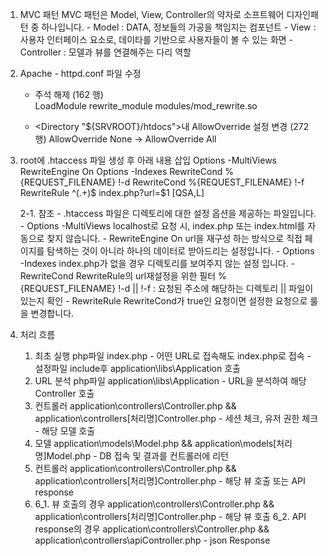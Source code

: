 1. MVC 패턴
	MVC 패턴은 Model, View, Controller의 약자로 소프트웨어 디자인패턴 중 하나입니다.
		- Model : DATA, 정보들의 가공을 책임지는 컴포넌트
		- View : 사용자 인터페이스 요소로, 데이타를 기반으로 사용자들이 볼 수 있는 화면
		- Controller : 모델과 뷰를 연결해주는 다리 역할

2. Apache - httpd.conf 파일 수정
	- 주석 해제 (162 행)       
	LoadModule rewrite_module modules/mod_rewrite.so

	- <Directory "${SRVROOT}/htdocs">내 AllowOverride 설정 변경 (272 행)
		AllowOverride None -> AllowOverride All

3. root에 .htaccess 파일 생성 후 아래 내용 삽입
	Options -MultiViews
	RewriteEngine On
	Options -Indexes
	RewriteCond %{REQUEST_FILENAME} !-d
	RewriteCond %{REQUEST_FILENAME} !-f
	RewriteRule ^(.+)$ index.php?url=$1 [QSA,L]

	2-1. 참조
		- .htaccess 파일은 디렉토리에 대한 설정 옵션을 제공하는 파일입니다.
		- Options -MultiViews
			localhost로 요청 시, index.php 또는 index.html를 자동으로 찾지 않습니다.
		- RewriteEngine On
			url을 재구성 하는 방식으로 직접 페이지를 탐색하는 것이 아니라 하나의 데이터로 받아드리는 설정입니다.
		- Options -Indexes
			index.php가 없을 경우 디렉토리를 보여주지 않는 설정 입니다.
		- RewriteCond
			RewriteRule의 url재설정을 위한 필터
			%{REQUEST_FILENAME} !-d || !-f : 요청된 주소에 해당하는 디렉토리 || 파일이 있는지 확인
		- RewriteRule
			RewriteCond가 true인 요청이면 설정한 요청으로 룰을 변경합니다.

4. 처리 흐름
	1. 최초 실행 php파일
		index.php
			- 어떤 URL로 접속해도 index.php로 접속
			- 설정파일 include후 application\libs\Application 호출
	2. URL 분석 php파일
		application\libs\Application
			- URL을 분석하여 해당 Controller 호출
	3. 컨트롤러
		application\controllers\Controller.php && application\controllers\[처리명]Controller.php
			- 세션 체크, 유저 권한 체크
			- 해당 모델 호출
	4. 모델
		application\models\Model.php && application\models\[처리명]Model.php
			- DB 접속 및 결과를 컨트롤러에 리턴
	5. 컨트롤러
		application\controllers\Controller.php && application\controllers\[처리명]Controller.php
			- 해당 뷰 호출 또는 API response
	6. 
		6_1. 뷰 호출의 경우
			application\controllers\Controller.php && application\controllers\[처리명]Controller.php
				- 해당 뷰 호출
		6_2. API response의 경우
			application\controllers\Controller.php && application\controllers\apiController.php
				- json Response